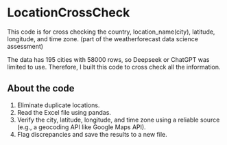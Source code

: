 # LocationCrossCheck
This code is for cross checking the country, location_name(city), latitude, longitude, and time zone.
(part of the weatherforecast data science assessment)

The data has 195 cities with 58000 rows, so Deepseek or ChatGPT was limited to use.
Therefore, I built this code to cross check all the information.

## About the code

1. Eliminate duplicate locations.
2. Read the Excel file using pandas.
3. Verify the city, latitude, longitude, and time zone using a reliable source (e.g., a geocoding API like Google Maps API).
4. Flag discrepancies and save the results to a new file.
